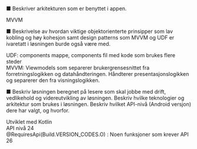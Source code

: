 ■ Beskriver arkitekturen som er benyttet i appen.

MVVM 

■ Beskrivelse av hvordan viktige objektorienterte prinsipper som lav kobling og høy kohesjon samt design patterns som MVVM
og UDF er ivaretatt i løsningen burde også være med.

UDF: components mappe, components fil med kode som brukes flere steder \
MVVM: Viewmodels som separerer brukergrensesnittet fra forretningslogikken og datahåndteringen. Håndterer presentasjonslogikken og separerer den fra visningslogikken. 
      

■ Beskriv løsningen beregnet på lesere som skal jobbe med drift, vedlikehold og videreutvikling av løsningen. Beskriv hvilke teknologier og arkitektur som brukes i løsningen. Beskriv hvilket API-nivå (Android versjon) dere har valgt, og hvorfor.

Utviklet med Kotlin \
API nivå 24 \
@RequiresApi(Build.VERSION_CODES.O) : Noen funksjoner som krever API 26 


